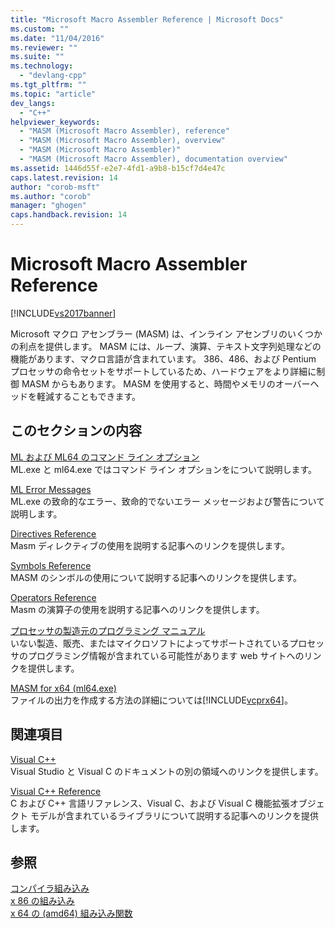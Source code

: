 ```yaml
---
title: "Microsoft Macro Assembler Reference | Microsoft Docs"
ms.custom: ""
ms.date: "11/04/2016"
ms.reviewer: ""
ms.suite: ""
ms.technology: 
  - "devlang-cpp"
ms.tgt_pltfrm: ""
ms.topic: "article"
dev_langs: 
  - "C++"
helpviewer_keywords: 
  - "MASM (Microsoft Macro Assembler), reference"
  - "MASM (Microsoft Macro Assembler), overview"
  - "MASM (Microsoft Macro Assembler)"
  - "MASM (Microsoft Macro Assembler), documentation overview"
ms.assetid: 1446d55f-e2e7-4fd1-a9b8-b15cf7d4e47c
caps.latest.revision: 14
author: "corob-msft"
ms.author: "corob"
manager: "ghogen"
caps.handback.revision: 14
---
```

# Microsoft Macro Assembler Reference
[!INCLUDE[vs2017banner](../../assembler/inline/includes/vs2017banner.md)]

Microsoft マクロ アセンブラー \(MASM\) は、インライン アセンブリのいくつかの利点を提供します。  MASM には、ループ、演算、テキスト文字列処理などの機能があります、マクロ言語が含まれています。  386、486、および Pentium プロセッサの命令セットをサポートしているため、ハードウェアをより詳細に制御 MASM からもあります。  MASM を使用すると、時間やメモリのオーバーヘッドを軽減することもできます。  
  
## このセクションの内容  
 [ML および ML64 のコマンド ライン オプション](../../assembler/masm/ml-and-ml64-command-line-reference.md)  
 ML.exe と ml64.exe ではコマンド ライン オプションをについて説明します。  
  
 [ML Error Messages](../../assembler/masm/ml-error-messages.md)  
 ML.exe の致命的なエラー、致命的でないエラー メッセージおよび警告について説明します。  
  
 [Directives Reference](../../assembler/masm/directives-reference.md)  
 Masm ディレクティブの使用を説明する記事へのリンクを提供します。  
  
 [Symbols Reference](../../assembler/masm/symbols-reference.md)  
 MASM のシンボルの使用について説明する記事へのリンクを提供します。  
  
 [Operators Reference](../Topic/Operators%20Reference.md)  
 Masm の演算子の使用を説明する記事へのリンクを提供します。  
  
 [プロセッサの製造元のプログラミング マニュアル](../../assembler/masm/processor-manufacturer-programming-manuals.md)  
 いない製造、販売、またはマイクロソフトによってサポートされているプロセッサのプログラミング情報が含まれている可能性があります web サイトへのリンクを提供します。  
  
 [MASM for x64 \(ml64.exe\)](../../assembler/masm/masm-for-x64-ml64-exe.md)  
 ファイルの出力を作成する方法の詳細については[!INCLUDE[vcprx64](../Token/vcprx64_md.md)]。  
  
## 関連項目  
 [Visual C\+\+](../../top/visual-cpp-in-visual-studio-2015.md)  
 Visual Studio と Visual C のドキュメントの別の領域へのリンクを提供します。  
  
 [Visual C\+\+ Reference](http://msdn.microsoft.com/ja-jp/1ba03b5c-8229-4f63-b08c-6c12141d6ab1)  
 C および C\+\+ 言語リファレンス、Visual C、および Visual C 機能拡張オブジェクト モデルが含まれているライブラリについて説明する記事へのリンクを提供します。  
  
## 参照  
 [コンパイラ組み込み](../../intrinsics/compiler-intrinsics.md)   
 [x 86 の組み込み](../Topic/x86%20Intrinsics%20List.md)   
 [x 64 の \(amd64\) 組み込み関数](../Topic/x64%20\(amd64\)%20Intrinsics%20List.md)